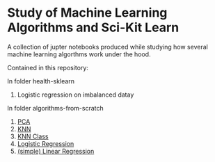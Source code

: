 # Study of Machine Learning Algorithms and Sci-Kit Learn


A collection of jupter notebooks produced while studying how several machine learning algorthms work under the hood.

Contained in this repository:

In folder health-sklearn
1. Logistic regression on imbalanced datay

In folder algorithms-from-scratch
1. [PCA](https://github.com/nicholasjhana/ml-algorithms-from-scratch/blob/master/PCA_with_iris.ipynb)
2. [KNN](https://github.com/nicholasjhana/ml-algorithms-from-scratch/blob/master/knn_testbench.ipynb)
3. [KNN Class](https://github.com/nicholasjhana/ml-algorithms-from-scratch/tree/master/knn_class_from_scratch)
4. [Logistic Regression](https://github.com/nicholasjhana/ml-algorithms-from-scratch/blob/master/logistic-regression.ipynb)
5. [(simple) Linear Regression](https://github.com/nicholasjhana/ml-algorithms-from-scratch/blob/master/linear_regression.ipynb)
